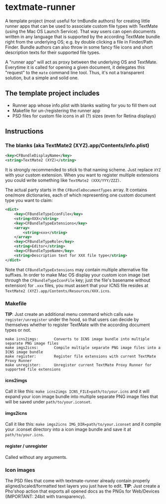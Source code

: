 # textmate-runner

A template project (most useful for tmBundle authors) for creating little runner apps that can be used to associate custom file types with TextMate (using the Mac OS Launch Service). That way users can open documents written in any language that is supported by the according TextMate bundle right from the underlying OS; e.g. by double clicking a file in Finder/Path Finder. Bundle authors can also throw in some fancy file icons and short description texts for their supported file types.

A "runner app" will act as proxy between the underlying OS and TextMate. Everytime it is called for opening a given document, it delegates this "request" to the `mate` command line tool. Thus, it's not a transparent solution, but a simple and solid one.

## The template project includes

+ Runner app whose info.plist with blanks waiting for you to fill them out
+ Makefile for un-/registering the runner app
+ PSD files for custom file icons in all (?) sizes (even for Retina displays)

## Instructions

### The blanks (aka TextMate2 (XYZ).app/Contents/info.plist)

```xml
<key>CFBundleDisplayName</key>
<string>TextMate2 (XYZ)</string>
```

It is strongly recommended to stick to that naming scheme. Just replace `XYZ` with your custom extension. When you want to register multiple extensions you could write something like `TextMate2 (XXX/YYY/ZZZ)`.

The actual party starts in the `CFBundleDocumentTypes` array. It contains one/more dictionaries, each of which representing one custom document type you want to claim:

```xml
<dict>
	<key>CFBundleTypeIconFile</key>
	<string>XXX</string>
	<key>CFBundleTypeExtensions</key>
	<array>
		<string>xxx</string>
	</array>
	<key>CFBundleTypeRole</key>
	<string>Editor</string>
	<key>CFBundleTypeName</key>
	<string>Description text for XXX file type</string>
</dict>
```

Note that `CFBundleTypeExtensions` may contain multiple alternative file suffixes. In order to make Mac OS display your custom icon image (set through the `CFBundleTypeIconFile` key; just the file's basename without extension) for `.xxx` files, you must assert that your ICNS file resides at `TextMate2 (XYZ).app/Contents/Resources/XXX.icns`.

### Makefile

__TIP__: Just create an additional menu command which calls `make register/unregister` under the hood, so that users can decide by themselves whether to register TextMate with the according document types or not.

```
make icns2imgs:       Converts to ICNS image bundle into multiple separate PNG image files
make imgs2icns:       Compile multiple separate PNG image files into a ICNS image bundle
make register:        Register file extensions with current TextMate Proxy Runner
make unregister:      Unregister current TextMate Proxy Runner for supported file extensions
```

#### icns2imgs

Call it like this: `make icns2imgs ICNS_FILE=path/to/your.icns` and it will expand your icon image bundle into multiple separate PNG image files that will be saved under `path/to/your.iconset`.

#### imgs2icns

Call it like this: `make imgs2icns IMG_DIR=path/to/your.iconset` and it compile your .iconset directory into a icon image bundle and save it at `path/to/your.icns`.

#### register / unregister

Called without any arguments. 

### Icon images

The PSD files that come with textmate-runner already contain properly aligned/scaled/formatted text layers you just have to edit. __TIP__: Just create a Pho'shop action that exports all opened docs as the PNGs for Web/Devices (IMPORTANT: 24bit with transparency).